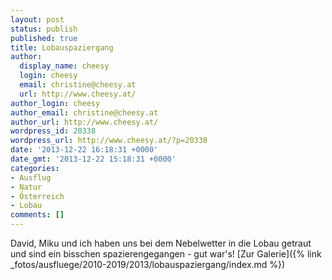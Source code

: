```yaml
---
layout: post
status: publish
published: true
title: Lobauspaziergang
author:
  display_name: cheesy
  login: cheesy
  email: christine@cheesy.at
  url: http://www.cheesy.at/
author_login: cheesy
author_email: christine@cheesy.at
author_url: http://www.cheesy.at/
wordpress_id: 20338
wordpress_url: http://www.cheesy.at/?p=20338
date: '2013-12-22 16:18:31 +0000'
date_gmt: '2013-12-22 15:18:31 +0000'
categories:
- Ausflug
- Natur
- Österreich
- Lobau
comments: []
---
```

David, Miku und ich haben uns bei dem Nebelwetter in die Lobau getraut und sind ein bisschen spazierengegangen - gut war's!
[Zur Galerie]({% link _fotos/ausfluege/2010-2019/2013/lobauspaziergang/index.md %})

